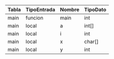 | Tabla | TipoEntrada | Nombre | TipoDato |
| ----- | ----------- | ------ | -------- |
| main  | funcion     | main   | int      |
| main  | local       | a      | int[]    |
| main  | local       | i      | int      |
| main  | local       | x      | char[]   |
| main  | local       | y      | int      |

